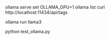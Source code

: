 ollama serve
set OLLAMA_GPU=1
ollama list
curl http://localhost:11434/api/tags

ollama run llama3


python test_ollama.py

